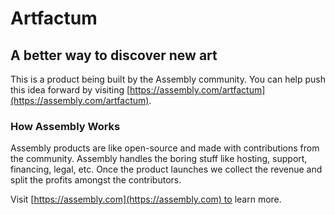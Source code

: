 # Artfactum

## A better way to discover new art

This is a product being built by the Assembly community. You can help push this idea forward by visiting [https://assembly.com/artfactum](https://assembly.com/artfactum).

### How Assembly Works

Assembly products are like open-source and made with contributions from the community. Assembly handles the boring stuff like hosting, support, financing, legal, etc. Once the product launches we collect the revenue and split the profits amongst the contributors.

Visit [https://assembly.com](https://assembly.com) to learn more.
